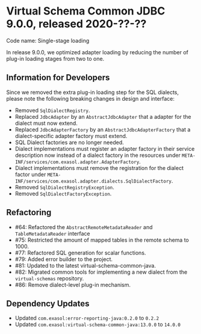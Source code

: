 # Virtual Schema Common JDBC 9.0.0, released 2020-??-??

Code name: Single-stage loading

In release 9.0.0, we optimized adapter loading by reducing the number of plug-in loading stages from two to one.

## Information for Developers

Since we removed the extra plug-in loading step for the SQL dialects, please note the following breaking changes in
design and interface:

* Removed `SqlDialectRegistry`.
* Replaced `JdbcAdapter` by an `AbstractJdbcAdapter` that a adapter for the dialect must now extend.
* Replaced `JdbcAdapterFactory` by an `AbstractJdbcAdapterFactory` that a dialect-specific adapter factory must extend.
* SQL Dialect factories are no longer needed.
* Dialect implementations must register an adapter factory in their service description now instead of a dialect factory
  in the resources under `META-INF/services/com.exasol.adapter.AdapterFactory`.
* Dialect implementations must remove the registration for the dialect factor under
  `META-INF/services/com.exasol.adapter.dialects.SqlDialectFactory`.
* Removed `SqlDialectRegistryException`.
* Removed `SqlDialectFactoryException`.

## Refactoring

* #64: Refactored the `AbstractRemoteMetadataReader` and `TableMetadataReader` interface
* #75: Restricted the amount of mapped tables in the remote schema to 1000.
* #77: Refactored SQL generation for scalar functions.
* #79: Added error builder to the project.
* #81: Updated to the latest virtual-schema-common-java.
* #82: Migrated common tools for implementing a new dialect from the `virtual-schemas` repository.
* #86: Remove dialect-level plug-in mechanism.

## Dependency Updates

* Updated `com.exasol:error-reporting-java:0.2.0` to `0.2.2`
* Updated `com.exasol:virtual-schema-common-java:13.0.0` to `14.0.0`
